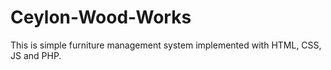 # Ceylon-Wood-Works
This is simple furniture management system implemented with HTML, CSS, JS and PHP.
